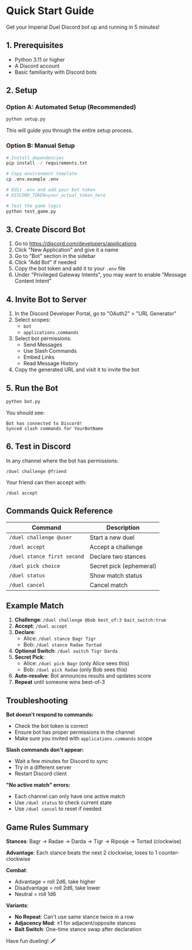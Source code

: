 # Quick Start Guide

Get your Imperial Duel Discord bot up and running in 5 minutes!

## 1. Prerequisites

- Python 3.11 or higher
- A Discord account
- Basic familiarity with Discord bots

## 2. Setup

### Option A: Automated Setup (Recommended)
```bash
python setup.py
```
This will guide you through the entire setup process.

### Option B: Manual Setup
```bash
# Install dependencies
pip install -r requirements.txt

# Copy environment template
cp .env.example .env

# Edit .env and add your bot token
# DISCORD_TOKEN=your_actual_token_here

# Test the game logic
python test_game.py
```

## 3. Create Discord Bot

1. Go to https://discord.com/developers/applications
2. Click "New Application" and give it a name
3. Go to "Bot" section in the sidebar
4. Click "Add Bot" if needed
5. Copy the bot token and add it to your `.env` file
6. Under "Privileged Gateway Intents", you may want to enable "Message Content Intent"

## 4. Invite Bot to Server

1. In the Discord Developer Portal, go to "OAuth2" > "URL Generator"
2. Select scopes:
   - `bot`
   - `applications.commands`
3. Select bot permissions:
   - Send Messages
   - Use Slash Commands
   - Embed Links
   - Read Message History
4. Copy the generated URL and visit it to invite the bot

## 5. Run the Bot

```bash
python bot.py
```

You should see:
```
Bot has connected to Discord!
Synced slash commands for YourBotName
```

## 6. Test in Discord

In any channel where the bot has permissions:

```
/duel challenge @friend
```

Your friend can then accept with:
```
/duel accept
```

## Commands Quick Reference

| Command | Description |
|---------|-------------|
| `/duel challenge @user` | Start a new duel |
| `/duel accept` | Accept a challenge |
| `/duel stance first second` | Declare two stances |
| `/duel pick choice` | Secret pick (ephemeral) |
| `/duel status` | Show match status |
| `/duel cancel` | Cancel match |

## Example Match

1. **Challenge**: `/duel challenge @bob best_of:3 bait_switch:true`
2. **Accept**: `/duel accept`
3. **Declare**: 
   - Alice: `/duel stance Bagr Tigr`
   - Bob: `/duel stance Radae Tortad`
4. **Optional Switch**: `/duel switch Tigr Darda`
5. **Secret Pick**: 
   - Alice: `/duel pick Bagr` (only Alice sees this)
   - Bob: `/duel pick Radae` (only Bob sees this)
6. **Auto-resolve**: Bot announces results and updates score
7. **Repeat** until someone wins best-of-3

## Troubleshooting

**Bot doesn't respond to commands:**
- Check the bot token is correct
- Ensure bot has proper permissions in the channel
- Make sure you invited with `applications.commands` scope

**Slash commands don't appear:**
- Wait a few minutes for Discord to sync
- Try in a different server
- Restart Discord client

**"No active match" errors:**
- Each channel can only have one active match
- Use `/duel status` to check current state
- Use `/duel cancel` to reset if needed

## Game Rules Summary

**Stances**: Bagr → Radae → Darda → Tigr → Riposje → Tortad (clockwise)

**Advantage**: Each stance beats the next 2 clockwise, loses to 1 counter-clockwise

**Combat**: 
- Advantage = roll 2d6, take higher
- Disadvantage = roll 2d6, take lower  
- Neutral = roll 1d6

**Variants**:
- **No Repeat**: Can't use same stance twice in a row
- **Adjacency Mod**: ±1 for adjacent/opposite stances
- **Bait Switch**: One-time stance swap after declaration

Have fun dueling! 🗡️
